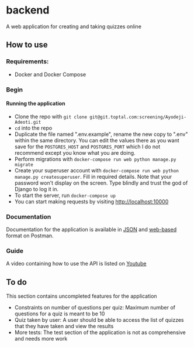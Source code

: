 # backend
A web application for creating and taking quizzes online
## How to use
### Requirements:
- Docker and Docker Compose


### Begin
#### Running the application
- Clone the repo with `git clone git@git.toptal.com:screening/Ayodeji-Adeoti.git`
- `cd` into the repo
- Duplicate the file named ".env.example", rename the new copy to ".env" within the same directory. You can edit the values there as you want save for the `POSTGRES_HOST` and `POSTGRES_PORT` which I do not recommend except you know what you are doing.
- Perform migrations with `docker-compose run web python manage.py migrate`
- Create your superuser account with `docker-compose run web python manage.py createsuperuser`. Fill in required details. Note that your password won't display on the screen. Type blindly and trust the god of Django to log it in.
- To start the server, run `docker-compose up`
- You can start making requests by visiting [http://localhost:10000](http://localhost:10000)

### Documentation
Documentation for the application is available in [JSON](https://www.getpostman.com/collections/39791e227bb260b4dcfd) and [web-based](https://documenter.getpostman.com/view/23092372/VVBXw5K5) format on Postman.

### Guide
A video containing how to use the API is listed on [Youtube](https://www.youtube.com/playlist?list=PLnrSKtGWKVktMKdsmKEUPo1rHpEbLpwJ2)

## To do
This section contains uncompleted features for the application
- Constraints on number of questions per quiz: Maximum number of questions for a quiz is meant to be 10
- Quiz taken by user: A user should be able to access the list of quizzes that they have taken and view the results
- More tests: The test section of the application is not as comprehensive and needs more work
